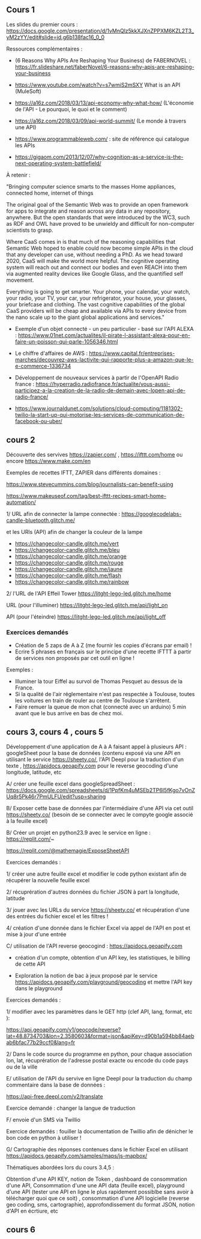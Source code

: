 ## Cours 1

Les slides du premier cours : https://docs.google.com/presentation/d/1vMnQlz5kkXJXnZPPXM6KZL2T3_yM2zYY/edit#slide=id.g6b138fac16_0_0


Ressources complémentaires : 

- (6 Reasons Why APIs Are Reshaping Your Business) de FABERNOVEL : https://fr.slideshare.net/faberNovel/6-reasons-why-apis-are-reshaping-your-business


- https://www.youtube.com/watch?v=s7wmiS2mSXY What is an API (MuleSoft)
- https://a16z.com/2018/03/13/api-economy-why-what-how/ (L'économie de l'API - Le pourquoi, le quoi et le comment) 
- https://a16z.com/2018/03/09/api-world-summit/ (Le monde à travers une API)
- https://www.programmableweb.com/ : site de référence qui catalogue les APIs 

 - https://gigaom.com/2013/12/07/why-cognition-as-a-service-is-the-next-operating-system-battlefield/
 
 À retenir : 
 
 "Bringing computer science smarts to the masses
Home appliances, connected home, internet of things

The original goal of the Semantic Web was to provide an open framework for apps to integrate and reason across any data in any repository, anywhere. But the open standards that were introduced by the WC3, such as RDF and OWL have proved to be unwieldy and difficult for non-computer scientists to grasp.

Where CaaS comes in is that much of the reasoning capabilities that Semantic Web hoped to enable could now become simple APIs in the cloud that any developer can use, without needing a PhD. As we head toward 2020, CaaS will make the world more helpful. The cognitive operating system will reach out and connect our bodies and even REACH into them via augmented reality devices like Google Glass, and the quantified self movement.

Everything is going to get smarter. Your phone, your calendar, your watch, your radio, your TV, your car, your refrigerator, your house, your glasses, your briefcase and clothing. The vast cognitive capabilities of the global CaaS providers will be cheap and available via APIs to every device from the nano scale up to the giant global applications and services."

 - Exemple d'un objet connecté - un peu particulier - basé sur l'API ALEXA : https://www.01net.com/actualites/il-pirate-l-assistant-alexa-pour-en-faire-un-poisson-qui-parle-1056346.html 
 
 - Le chiffre d'affaires de AWS : https://www.capital.fr/entreprises-marches/decouvrez-aws-lactivite-qui-rapporte-plus-a-amazon-que-le-e-commerce-1336734 
 
  - Développement de nouveaux services à partir de l'OpenAPI Radio france : https://hyperradio.radiofrance.fr/actualite/vous-aussi-participez-a-la-creation-de-la-radio-de-demain-avec-lopen-api-de-radio-france/ 
  
  - https://www.journaldunet.com/solutions/cloud-computing/1181302-twilio-la-start-up-qui-motorise-les-services-de-communication-de-facebook-ou-uber/


## cours 2

Découverte des servives https://zapier.com/ , https://ifttt.com/home ou encore https://www.make.com/en

Exemples de recettes IFTT, ZAPIER dans différents domaines :

https://www.stevecummins.com/blog/journalists-can-benefit-using

https://www.makeuseof.com/tag/best-ifttt-recipes-smart-home-automation/

1/ URL afin de connecter la lampe connectée : https://googlecodelabs-candle-bluetooth.glitch.me/

et les URls (API) afin de changer la couleur de la lampe

- https://changecolor-candle.glitch.me/vert
- https://changecolor-candle.glitch.me/bleu
- https://changecolor-candle.glitch.me/orange
- https://changecolor-candle.glitch.me/rouge
- https://changecolor-candle.glitch.me/jaune
- https://changecolor-candle.glitch.me/flash
- https://changecolor-candle.glitch.me/rainbow

2/ l'URL de l'API Effeil Tower https://litght-lego-led.glitch.me/home

URL (pour l'illuminer) https://litght-lego-led.glitch.me/api/light_on

API (pour l'éteindre) https://litght-lego-led.glitch.me/api/light_off

 ### Exercices demandés 
 
- Création de 5 zaps de A à Z (me fournir les copies d'écrans par email) ! 
- Ecrire 5 phrases en français sur le principe d'une recette IFTTT à partir de services non proposés par cet outil en ligne ! 

Exemples : 

- Illuminer la tour Eiffel au survol de Thomas Pesquet au dessus de la France.
- Si la qualité de l'air réglementaire n'est pas respectée à Toulouse, toutes les voitures en train de rouler au centre de Toulouse s'arrêtent.
- Faire remuer la queue de mon chat (connecté avec un arduino) 5 min avant que le bus arrive en bas de chez moi.

## cours 3, cours 4 , cours 5 

Développement d'une application de A à A faisant appel à plusieurs API : googleSheet pour la base de données (contenu exposé via une API en utilisant le service https://sheety.co/, l'API Deepl pour la traduction d'un texte , https://apidocs.geoapify.com pour le reverse geocoding d'une longitude, latitude, etc 

A/ créer une feuille excel dans googleSpreadSheet : https://docs.google.com/spreadsheets/d/1PpfKm4uMSEb2TP6I5fKgo7vOnZUq8r5Pk46r7PmULFU/edit?usp=sharing

B/ Exposer cette base de données par l'intermédiaire d'une API via cet outil https://sheety.co/ (besoin de se connecter avec le compyte google associé à la feuille excel)

B/ Créer un projet en python23.9 avec le service en ligne : https://replit.com/~

https://replit.com/@mathemagie/ExposeSheetAPI

Exercices demandés : 

1/ créer une autre feuille excel et modifier le code python existant afin de récupérer la nouvelle feuille excel

2/ récuprération d'autres données du fichier JSON à part la longitude, latitude

3/ jouer avec les URLs du service https://sheety.co/  et récupération d'une des entrées du fichier excel et les filtres ! 

4/ création d'une donnée dans le fichier Excel via appel de l'API en post et mise à jour d'une entrée 


C/ utilisation de l'API reverse geocogind : https://apidocs.geoapify.com

- création d'un compte, obtention d'un API key, les statistiques, le billing de cette API 

- Exploration la notion de bac à jeux proposé par le service https://apidocs.geoapify.com/playground/geocoding et mettre l'API key dans le playground


Exercices demandés : 

1/ modifier avec les paramètres dans le GET http (clef API, lang, format, etc ): 

https://api.geoapify.com/v1/geocode/reverse?lat=48.8734703&lon=2.3580603&format=json&apiKey=d90b1a594bb84aebab6bfac77b29ccf0&lang=fr

2/ Dans le code source du programme en python, pour chaque association lon, lat, récuprération de l'adresse postal exacte ou encode du code pays ou de la ville

E/ utilisation de l'API du servive en ligne  Deepl pour la traduction du champ commentaire dans la base de données : 

https://api-free.deepl.com/v2/translate

Exercice demandé : changer la langue de traduction 

F/ envoie d'un SMS via Twillio

Exercice demandés : fouiller la documentation de Twillio afin de dénicher le bon code en python à utiliser !


G/ Cartographie des réponses contenues dans le fichier Excel en utilisant https://apidocs.geoapify.com/samples/maps/js-mapbox/ 


Thématiques abordées lors du cours 3.4,5 : 

Obtention d'une API KEY, notion de Token , dashboard de consommation d'une API, Consommation d'une une API data (feuille excel), playground d'une API (tester une API en ligne le plus rapidement possiblbe sans avoir à télécharger quoi que ce soit) , consommation d'une API logicielle (reverse geo coding, sms, cartographie), approfondissement du format JSON, notion d'API en écrtiure, etc 

## cours 6
